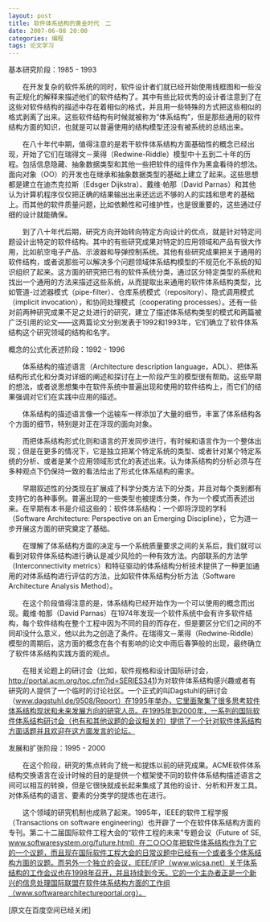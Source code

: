 ```yaml
---
layout: post
title: 软件体系结构的黄金时代　二
date: 2007-06-08 20:00
categories: 编程
tags: 论文学习
---
```


基本研究阶段：1985 - 1993

<!-- more -->

　　在开发复杂的软件系统的同时，软件设计者们就已经开始使用线框图和一些没有正规化的解释来描述他们的软件结构了。其中有些比较优秀的设计者注意到了在这些对软件结构的描述中存在着相似的格式，并且用一些特殊的方式把这些相似的格式剥离了出来。这些软件结构有时候就被称为“体系结构”，但是那些通用的软件结构方面的知识，也就是可以普遍使用的结构模型还没有被系统的总结出来。

　　在八十年代中期，值得注意的是若干软件体系结构方面基础性的概念已经出现，开始了它们在瑞得文－莱得（Redwine-Riddle）模型中十五到二十年的历程。包括信息隐藏、抽象数据类型和其他一些把软件的组件作为黑盒看待的想法。面向对象（OO）的开发也在继承和抽象数据类型的基础上建立了起来。这些思想都是建立在迪杰克拉斯（Edsger Dijkstra）、戴维·帕那（David Parnas）和其他认为计算机程序仅仅把正确的结果输出出来还远远不够的人的实践和思考的基础上。而其他的软件质量问题，比如依赖性和可维护性，也是很重要的，这些通过仔细的设计就能确保。

　　到了八十年代后期，研究方向开始转向特定方向设计的优点，就是针对特定问题设计出特定的软件结构。其中的有些研究成果对特定的应用领域和产品有很大作用，比如航空电子产品、示波器和导弹控制系统。其他有些研究成果把关于通用的软件结构，或者说那些可以解决多个问题领域体系结构模型的不规范化不系统的知识组织了起来。这方面的研究把已有的软件系统分类，通过区分特定类型的系统和找出一个通用的方法来描述这些系统，从而提取出来通用的软件体系结构类型，比如管道-过滤器模式（pipe-filter）、仓库系统模式（repository）、隐式调用模式（implicit invocation），和协同处理模式（cooperating processes）。还有一些对前两种研究成果不足之处进行的研究，建立了描述体系结构类型的模式和两篇被广泛引用的论文——这两篇论文分别发表于1992和1993年，它们确立了软件体系结构这个研究领域的结构和名字。

概念的公式化表述阶段：1992 - 1996

　　体系结构的描述语言（Architecture description language，ADL）、把体系结构形式化和分类对详细的阐述和探讨在上一阶段产生的模型很有帮助。这些早期的想法，或者说思想集中在软件系统中普遍出现和使用的软件结构上，而它们的结果强调对它们在实践中应用的描述。

　　体系结构的描述语言像一个运输车一样添加了大量的细节，丰富了体系结构各个方面的细节，特别是对正在浮现的面向对象。

　　而把体系结构形式化则和语言的开发同步进行，有时候和语言作为一个整体出现；但是在更多的情况下，它是独立把某个特定系统的类型、或者针对某个特定系统的分析、或者是某个应用领域形式化的表述出来。认为体系结构的分析必须与在多种观点下仍保持一致的看法给出了形式化体系结构的需求。

　　早期叙述性的分类现在扩展成了科学分类方法下的分类，并且对每个类别都有支持它的各种事例。普遍出现的一些类型也被提炼分类，作为一个模式而表述出来。在早期有本书是介绍这些的：软件体系结构：一个即将浮现的学科（Software Architecture: Perspective on an Emerging Discipline），它为进一步开展这方面的研究奠定了基础。

　　在理解了体系结构方面的决定与一个系统质量要求之间的关系后，我们就可以看到对软件体系结构进行确认是减少风险的一种有效方法。内部联系的方法学（Interconnectivity metrics）和特征驱动的体系结构分析技术提供了一种更加通用的对体系结构进行评估的方法，比如软件体系结构分析方法（Software Architecture Analysis Method）。

　　在这个阶段值得注意的是，体系结构已经开始作为一个可以使用的概念而出现。戴维·帕那（David Parnas）在1974年发现一个软件系统中会有许多软件结构，每个软件结构在整个工程中因为不同的目的而存在，但是要区分它们之间的不同却没什么意义，他以此为之创造了条件。在瑞得文－莱得（Redwine-Riddle）模型的周期后，这方面的概念在各个有影响的论文中雨后春笋般的出现，最终确立了软件体系结构实践方面的观点。

　　在相关论题上的研讨会（比如，软件规格和设计国际研讨会，http://portal.acm.org/toc.cfm?id=SERIES341)为对软件体系结构感兴趣或者有研究的人提供了一个临时的讨论社区。一个正式的叫Dagstuhl的研讨会（www.dagstuhl.de/9508/Report）在1995年举办，它里面聚集了很多思考软件体系结构现状和未来发展方向的研究人员。在1995年到2000年，一系列的国际软件体系结构研讨会（也有和其他议题的会议相关的）提供了一个针对软件体系结构方面话题并且欢迎在这方面发言的论坛。

发展和扩张阶段：1995 - 2000

　　在这个阶段，研究的焦点转向了统一和提炼以前的研究成果。ACME软件体系结构交换语言在设计时候的目的是提供一个框架使不同的软件体系结构描述语言之间可以相互的转换，但是它很快就成长起来集成了其他的设计、分析和开发工具。对体系结构的语言、要素的分类学的提炼也在进行。

　　这个领域的研究机制也成熟了起来。1995年，IEEE的软件工程学报（Transactions on software engineering）也开辟了一个在软件体系结构方面的专刊。第二十二届国际软件工程大会的“软件工程的未来”专题会议（Future of SE, www.softwaresystem.org/future.html）在二○○○年把软件体系结构作为了它的一个议题，而且现在国际软件工程大会的日常议题中已经有一个或者多个体系结构方面的议题。而另外一个独立的会议，IEEE/IFIP（www.wicsa.net）关于体系结构的工作会议也在1998年召开，并且持续到今天。它的一个主办者正是一个新兴的信息处理国际联盟在软件体系结构方面的工作组（www.softwarearchitectureportal.org）。

[原文在百度空间已经关闭]

